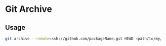 # Git Archive

## Usage

```sh
git archive --remote=ssh://github.com/packageName.git HEAD <path/to/my/dir> | tar -x
```

<!--
https://github.com/Gyumeijie/github-files-fetcher
-->
